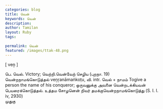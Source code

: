 ```yaml
---
categories: blog
title: வென்
keywords: வென்
description: 
author: Tamilan
layout: Ruby
tags: 
 
permalink: வென்
featured: /images/ttak-48.png
---
```

  
[ veṉ ]  
  
பெ. வெல். Victory; வெற்றி.வென்வேற் செழிய (புறநா. 19)  
வென்றநாமங்கொடுத்தல் veṉṟanāmaṅkoṭu, வி. intr. வெல் + நாமம் Togive a person the name of his conqueror; ஒருவனுக்கு அவனை வென்றடக்கியவன் பெயரைக்கொடுத்தல். உத்தம சோழனென் றிவர் தமக்குவென்றநாமங்கொடுத்து (S. I. I. iv, 2930)  
முதுகு